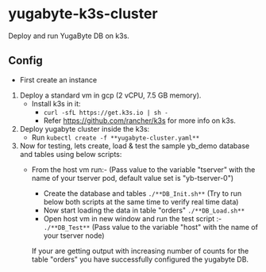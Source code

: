 # yugabyte-k3s-cluster
Deploy and run YugaByte DB on k3s.

## Config
* First create an instance
1. Deploy a standard vm in gcp (2 vCPU, 7.5 GB memory).
    * Install k3s in it: 
        * ``` curl -sfL https://get.k3s.io | sh - ```
        * Refer https://github.com/rancher/k3s for more info on k3s.
2. Deploy yugabyte cluster inside the k3s:
    * Run ``` kubectl create -f **yugabyte-cluster.yaml** ```
3. Now for testing, lets create, load & test the sample yb_demo database and tables using below scripts:
    * From the host vm run:-
    (Pass value to the variable "tserver" with the name of your tserver pod, default value set is "yb-tserver-0")
        * Create the database and tables
        ``` ./**DB_Init.sh** ``` 
        (Try to run below both scripts at the same time to verify real time data)
        * Now start loading the data in table "orders" 
        ``` ./**DB_Load.sh** ```
        * Open host vm in new window and run the test script :-
        ``` ./**DB_Test** ``` 
        (Pass value to the variable "host" with the name of your tserver node)
        
        If your are getting output with increasing number of counts for the table "orders" you have successfully configured the yugabyte DB.


